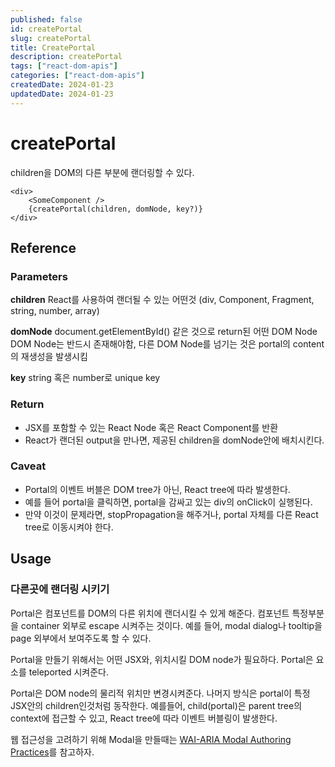 ```yaml
---
published: false
id: createPortal
slug: createPortal
title: CreatePortal
description: createPortal
tags: ["react-dom-apis"]
categories: ["react-dom-apis"]
createdDate: 2024-01-23
updatedDate: 2024-01-23
---
```


# createPortal

children을 DOM의 다른 부분에 랜더링할 수 있다.
```tsx
<div>
    <SomeComponent />
    {createPortal(children, domNode, key?)}
</div>
```

## Reference
### Parameters
**children**
React를 사용하여 랜더될 수 있는 어떤것 (div, Component, Fragment, string, number, array)

**domNode**
document.getElementById() 같은 것으로 return된 어떤 DOM Node
DOM Node는 반드시 존재해야함, 다른 DOM Node를 넘기는 것은 portal의 content의 재생성을 발생시킴

**key**
string 혹은 number로 unique key

### Return
- JSX를 포함할 수 있는 React Node 혹은 React Component를 반환
- React가 랜더된 output을 만나면, 제공된 children을 domNode안에 배치시킨다.

### Caveat
- Portal의 이벤트 버블은 DOM tree가 아닌, React tree에 따라 발생한다.
- 예를 들어 portal을 클릭하면, portal을 감싸고 있는 div의 onClick이 실행된다.
- 만약 이것이 문제라면, stopPropagation을 해주거나, portal 자체를 다른 React tree로 이동시켜야 한다.

## Usage
### 다른곳에 랜더링 시키기
Portal은 컴포넌트를 DOM의 다른 위치에 랜더시킬 수 있게 해준다.
컴포넌트 특정부분을 container 외부로 escape 시켜주는 것이다.
예를 들어, modal dialog나 tooltip을 page 외부에서 보여주도록 할 수 있다.

Portal을 만들기 위해서는 어떤 JSX와, 위치시킬 DOM node가 필요하다.
Portal은 요소를 teleported 시켜준다.

Portal은 DOM node의 물리적 위치만 변경시켜준다. 나머지 방식은 portal이 특정 JSX안의 children인것처럼 동작한다.
예를들어, child(portal)은 parent tree의 context에 접근할 수 있고, React tree에 따라 이벤트 버블링이 발생한다.

웹 접근성을 고려하기 위해
Modal을 만들때는 [WAI-ARIA Modal Authoring Practices](https://www.w3.org/WAI/ARIA/apg/patterns/dialog-modal/)를 참고하자.

